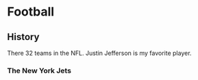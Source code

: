 # Football

## History
<p>There 32 teams in the NFL. Justin Jefferson is my favorite player.</p>


### The New York Jets


